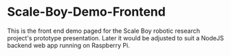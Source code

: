 # Scale-Boy-Demo-Frontend
This is the front end demo paged for the Scale Boy robotic research project's prototype presentation. Later it would be adjusted to suit a NodeJS backend web app running on Raspberry Pi. 

